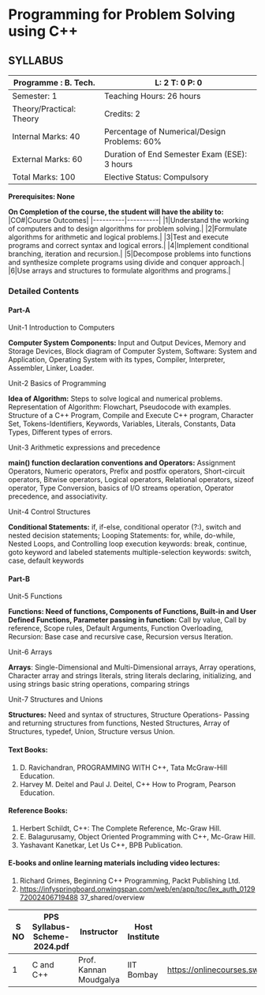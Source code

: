 # Programming for Problem Solving using C++

## SYLLABUS

|Programme : B. Tech.| **L:** 2  **T:** 0  **P:** 0|
|--------------------|-----------------------------|
|Semester: 1|Teaching Hours: 26 hours|
|Theory/Practical: Theory|Credits: 2|
|Internal Marks: 40|Percentage of Numerical/Design Problems: 60%|
|External Marks: 60|Duration of End Semester Exam (ESE): 3 hours|
|Total Marks: 100|Elective Status: Compulsory|

**Prerequisites: None**

**On Completion of the course, the student will have the ability to:**
|CO#|Course Outcomes|
|----------|----------|
|1|Understand the working of computers and to design algorithms for problem solving.|
|2|Formulate algorithms for arithmetic and logical problems.|
|3|Test and execute programs and correct syntax and logical errors.|
|4|Implement conditional branching, iteration and recursion.|
|5|Decompose problems into functions and synthesize complete programs using divide and conquer approach.|
|6|Use arrays and structures to formulate algorithms and programs.|

### Detailed Contents

#### Part-A

Unit-1 Introduction to Computers
  
  **Computer System Components:** Input and Output Devices, Memory and Storage Devices,
Block diagram of Computer System, Software: System and Application, Operating System with
its types, Compiler, Interpreter, Assembler, Linker, Loader.

Unit-2 Basics of Programming
                                                                          
   **Idea of Algorithm:** Steps to solve logical and numerical problems. Representation of Algorithm: 
Flowchart, Pseudocode with examples. Structure of a C++ Program, Compile and Execute C++ 
program, Character Set, Tokens-Identifiers, Keywords, Variables, Literals, Constants, Data 
Types, Different types of errors. 
 
Unit-3 Arithmetic expressions and precedence                              

   **main() function declaration conventions and Operators:** Assignment Operators, Numeric 
operators, Prefix and postfix operators, Short-circuit operators, Bitwise operators, Logical 
operators, Relational operators, sizeof operator, Type Conversion, basics of I/O streams 
operation, Operator precedence, and associativity. 
 
Unit-4 Control Structures 

  **Conditional Statements:**  if, if-else, conditional operator (?:), switch and nested decision 
statements; Looping Statements: for, while, do-while, Nested Loops, and Controlling loop 
execution keywords: break, continue, goto keyword and labeled statements multiple-selection 
keywords: switch, case, default keywords 
  
#### Part-B 

Unit-5 Functions    

  **Functions: Need of functions, Components of Functions, Built-in and User Defined Functions, 
Parameter passing in function:** Call by value, Call by reference, Scope rules, Default Arguments, 
Function Overloading, Recursion: Base case and recursive case, Recursion versus Iteration. 
 
Unit-6 Arrays  

   **Arrays**: Single-Dimensional and Multi-Dimensional arrays, Array operations, Character array 
and strings literals, string literals declaring, initializing, and using strings basic string operations, 
comparing strings 
 
Unit-7 Structures and Unions

  **Structures:** Need and syntax of structures, Structure Operations- Passing and returning 
structures from functions, Nested Structures, Array of Structures, typedef, Union, Structure 
versus Union. 
#### Text Books: 
1. D. Ravichandran, PROGRAMMING WITH C++, Tata McGraw-Hill Education. 
2. Harvey M. Deitel and Paul J. Deitel, C++ How to Program, Pearson Education. 
  
#### Reference Books: 
1. Herbert Schildt, C++: The Complete Reference, Mc-Graw Hill. 
2. E. Balagurusamy, Object Oriented Programming with C++, Mc-Graw Hill. 
3. Yashavant Kanetkar, Let Us C++, BPB Publication. 
 
#### E-books and online learning materials including video lectures: 
1. Richard Grimes, Beginning C++ Programming, Packt Publishing Ltd. 
2. https://infyspringboard.onwingspan.com/web/en/app/toc/lex_auth_012972002406719488
 37_shared/overview

|S NO| PPS Syllabus-Scheme-2024.pdf|Instructor|Host Institute|URL|
|----------|----------|----------|----------|---------------------|
| 1|C and C++|Prof. Kannan Moudgalya|IIT Bombay|https://onlinecourses.swayam2.ac.in/aic20_sp06/preview|


 
  

